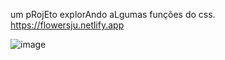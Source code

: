 um pRojEto explorAndo aLgumas funções do css.
https://flowersju.netlify.app

![image](https://github.com/VitorDarilho/flowersJuu/assets/117047872/19559ad0-d85b-4249-bf33-cba578d6953f)
